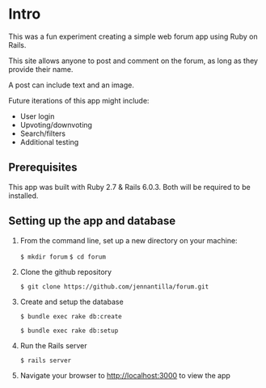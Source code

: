 # Intro

This was a fun experiment creating a simple web forum app using Ruby on Rails.

This site allows anyone to post and comment on the forum, as long as they provide their name. 

A post can include text and an image.

Future iterations of this app might include:

* User login
* Upvoting/downvoting 
* Search/filters
* Additional testing

## Prerequisites
This app was built with Ruby 2.7 & Rails 6.0.3. Both will be required to be installed.

## Setting up the app and database
1. From the command line, set up a new directory on your machine:

    ```$ mkdir forum```
    ```$ cd forum```

2. Clone the github repository
    
    ```$ git clone https://github.com/jennantilla/forum.git```

3. Create and setup the database
    
    ```$ bundle exec rake db:create```

    ```$ bundle exec rake db:setup```
4. Run the Rails server
    
    ```$ rails server```
5. Navigate your browser to [http://localhost:3000](http://localhost:3000) to view the app